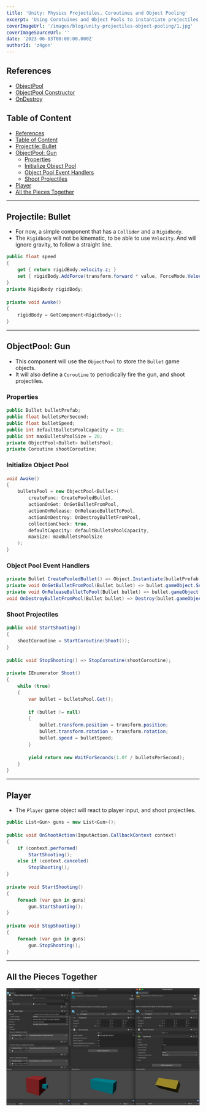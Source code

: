 ```yaml
---
title: 'Unity: Physics Projectiles, Coroutines and Object Pooling'
excerpt: 'Using Corotuines and Object Pools to instantiate projectiles, and Ribidbodies for simple physics.'
coverImageUrl: '/images/blog/unity-projectiles-object-pooling/1.jpg'
coverImageSourceUrl: ''
date: '2023-06-03T00:00:00.000Z'
authorId: 'z4gon'
---
```


## References

- [ObjectPool](https://docs.unity3d.com/ScriptReference/Pool.ObjectPool_1.html)
- [ObjectPool Constructor](https://docs.unity3d.com/ScriptReference/Pool.ObjectPool_1-ctor.html)
- [OnDestroy](https://docs.unity3d.com/2017.1/Documentation/ScriptReference/MonoBehaviour.OnDestroy.html)

## Table of Content

- [References](#references)
- [Table of Content](#table-of-content)
- [Projectile: Bullet](#projectile-bullet)
- [ObjectPool: Gun](#objectpool-gun)
  - [Properties](#properties)
  - [Initialize Object Pool](#initialize-object-pool)
  - [Object Pool Event Handlers](#object-pool-event-handlers)
  - [Shoot Projectiles](#shoot-projectiles)
- [Player](#player)
- [All the Pieces Together](#all-the-pieces-together)

---

## Projectile: Bullet

- For now, a simple component that has a `Collider` and a `Rigidbody`.
- The `Rigidbody` will not be kinematic, to be able to use `Velocity`. And will ignore gravity, to follow a straight line.

```cs
public float speed
{
    get { return rigidBody.velocity.z; }
    set { rigidBody.AddForce(transform.forward * value, ForceMode.VelocityChange); }
}
private Rigidbody rigidBody;

private void Awake()
{
    rigidBody = GetComponent<Rigidbody>();
}
```

---

## ObjectPool: Gun

- This component will use the `ObjectPool` to store the `Bullet` game objects.
- It will also define a `Coroutine` to periodically fire the gun, and shoot projectiles.

### Properties
```cs
public Bullet bulletPrefab;
public float bulletsPerSecond;
public float bulletSpeed;
public int defaultBulletsPoolCapacity = 10;
public int maxBulletsPoolSize = 20;
private ObjectPool<Bullet> bulletsPool;
private Coroutine shootCoroutine;
```

### Initialize Object Pool

```cs
void Awake()
{
    bulletsPool = new ObjectPool<Bullet>(
        createFunc: CreatePooledBullet,
        actionOnGet: OnGetBulletFromPool,
        actionOnRelease: OnReleaseBulletToPool,
        actionOnDestroy: OnDestroyBulletFromPool,
        collectionCheck: true,
        defaultCapacity: defaultBulletsPoolCapacity,
        maxSize: maxBulletsPoolSize
    );
}
```

### Object Pool Event Handlers
```cs
private Bullet CreatePooledBullet() => Object.Instantiate(bulletPrefab, transform.position, transform.rotation);
private void OnGetBulletFromPool(Bullet bullet) => bullet.gameObject.SetActive(true);
private void OnReleaseBulletToPool(Bullet bullet) => bullet.gameObject.SetActive(false);
void OnDestroyBulletFromPool(Bullet bullet) => Destroy(bullet.gameObject);
```

### Shoot Projectiles
```cs
public void StartShooting()
{
    shootCoroutine = StartCoroutine(Shoot());
}

public void StopShooting() => StopCoroutine(shootCoroutine);

private IEnumerator Shoot()
{
    while (true)
    {
        var bullet = bulletsPool.Get();

        if (bullet != null)
        {
            bullet.transform.position = transform.position;
            bullet.transform.rotation = transform.rotation;
            bullet.speed = bulletSpeed;
        }

        yield return new WaitForSeconds(1.0f / bulletsPerSecond);
    }
}
```

---

## Player

- The `Player` game object will react to player input, and shoot projectiles.

```cs
public List<Gun> guns = new List<Gun>();

public void OnShootAction(InputAction.CallbackContext context)
{
    if (context.performed)
        StartShooting();
    else if (context.canceled)
        StopShooting();
}

private void StartShooting()
{
    foreach (var gun in guns)
        gun.StartShooting();
}

private void StopShooting()
{
    foreach (var gun in guns)
        gun.StopShooting();
}
```
---

## All the Pieces Together

![Picture](/images/blog/unity-projectiles-object-pooling/1.jpg)
